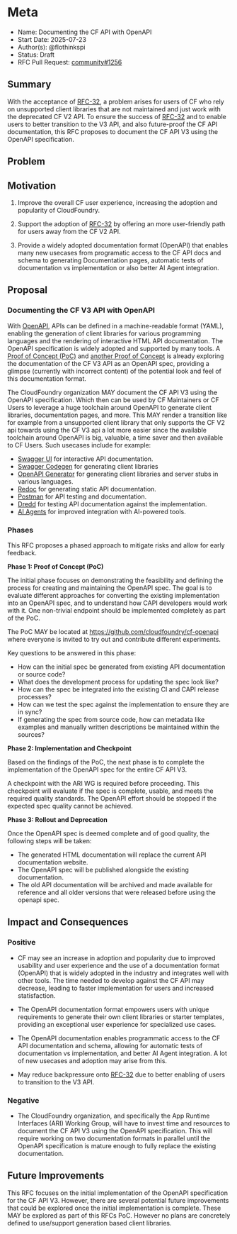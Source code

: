 # Meta

- Name: Documenting the CF API with OpenAPI
- Start Date: 2025-07-23
- Author(s): @flothinkspi
- Status: Draft
- RFC Pull Request: [community#1256](https://github.com/cloudfoundry/community/pull/1256)

## Summary

With the acceptance of
[RFC-32](https://github.com/cloudfoundry/community/blob/d7b48620d0da3bcadeea18aaf64f6fa36c329e7f/toc/rfc/rfc-0032-cfapiv2-eol.md),
a problem arises for users of CF who rely on unsupported client
libraries that are not maintained and just work with the deprecated CF V2 API. To ensure the success of
[RFC-32](https://github.com/cloudfoundry/community/blob/d7b48620d0da3bcadeea18aaf64f6fa36c329e7f/toc/rfc/rfc-0032-cfapiv2-eol.md)
and to enable users to better transition to the V3 API, and also future-proof the CF API documentation, this RFC proposes
to document the CF API V3 using the OpenAPI specification.

## Problem

## Motivation

1. Improve the overall CF user experience, increasing the adoption and
popularity of CloudFoundry.

2. Support the adoption of
[RFC-32](https://github.com/cloudfoundry/community/blob/d7b48620d0da3bcadeea18aaf64f6fa36c329e7f/toc/rfc/rfc-0032-cfapiv2-eol.md)
by offering an more user-friendly path for users away from the CF V2 API.

3. Provide a widely adopted documentation format (OpenAPI) that enables many new usecases from programatic access to the CF API docs and schema to generating Documentation pages, automatic tests of documentation vs implementation or also better AI Agent integration.

## Proposal

### Documenting the CF V3 API with OpenAPI

With [OpenAPI](https://www.openapis.org/), APIs can be defined in a
machine-readable format (YAML), enabling the generation of client
libraries for various programming languages and the rendering of
interactive HTML API documentation. The OpenAPI specification is widely
adopted and supported by many tools. A [Proof of Concept
(PoC)](https://github.com/FloThinksPi/cf-api-openapi-poc) and [another Proof of Concept](https://github.com/cloudfoundry-community/capi-openapi-spec) is already
exploring the documentation of the CF V3 API as an OpenAPI spec,
providing a glimpse (currently with incorrect content) of the potential
look and feel of this documentation format.

The CloudFoundry organization MAY document the CF API V3 using the
OpenAPI specification. Which then can be used by CF Maintainers or CF Users to
leverage a huge toolchain around OpenAPI to generate client libraries, documentation pages, and more. This MAY render a transition like for example from a unsupported client library that only supports the CF V2 api towards using the CF V3 api a lot more easier since the available toolchain around OpenAPI is big, valuable, a time saver and then available to CF Users.
Such usecases include for example:

- [Swagger UI](https://swagger.io/tools/swagger-ui/) for interactive API documentation.
- [Swagger Codegen](https://swagger.io/tools/swagger-codegen/) for generating client libraries
- [OpenAPI Generator](https://openapi-generator.tech/) for generating client libraries and server stubs in various languages.
- [Redoc](https://redocly.com/redoc/) for generating static API documentation.
- [Postman](https://www.postman.com/) for API testing and documentation.
- [Dredd](https://dredd.org/en/latest/) for testing API documentation against the implementation.
- [AI Agents](https://github.com/janwilmake/openapi-mcp-server) for improved integration with AI-powered tools.

### Phases

This RFC proposes a phased approach to mitigate risks and allow for early feedback.

**Phase 1: Proof of Concept (PoC)**

The initial phase focuses on demonstrating the feasibility and defining the process for creating and maintaining the OpenAPI spec. The goal is to evaluate different approaches for converting the existing implementation into an OpenAPI spec, and to understand how CAPI developers would work with it. One non-trivial endpoint should be implemented completely as part of the PoC.

The PoC MAY be located at <https://github.com/cloudfoundry/cf-openapi> where everyone is invited to try out and contribute different experiments.

Key questions to be answered in this phase:

- How can the initial spec be generated from existing API documentation or source code?
- What does the development process for updating the spec look like?
- How can the spec be integrated into the existing CI and CAPI release processes?
- How can we test the spec against the implementation to ensure they are in sync?
- If generating the spec from source code, how can metadata like examples and manually written descriptions be maintained within the sources?

**Phase 2: Implementation and Checkpoint**

Based on the findings of the PoC, the next phase is to complete the implementation of the OpenAPI spec for the entire CF API V3.

A checkpoint with the ARI WG is required before proceeding. This checkpoint will evaluate if the spec is complete, usable, and meets the required quality standards.
The OpenAPI effort should be stopped if the expected spec quality cannot be achieved.

**Phase 3: Rollout and Deprecation**

Once the OpenAPI spec is deemed complete and of good quality, the following steps will be taken:

- The generated HTML documentation will replace the current API documentation website.
- The OpenAPI spec will be published alongside the existing documentation.
- The old API documentation will be archived and made available for reference and all older versions that were released before using the openapi spec.

## Impact and Consequences

### Positive

- CF may see an increase in adoption and popularity due to improved
usability and user experience and the use of a documentation format
(OpenAPI) that is widely adopted in the industry and integrates well
with other tools. The time needed to develop against the CF API may
decrease, leading to faster implementation for users and increased statisfaction.

- The OpenAPI documentation format empowers users with unique
requirements to generate their own client libraries or starter
templates, providing an exceptional user experience for specialized
use cases.

- The OpenAPI documentation enables programmatic access to the CF API
documentation and schema, allowing for automatic tests of
documentation vs implementation, and better AI Agent integration. A lot of new usecases and adoption may arise from this.

- May reduce backpressure onto
[RFC-32](https://github.com/cloudfoundry/community/blob/d7b48620d0da3bcadeea18aaf64f6fa36c329e7f/toc/rfc/rfc-0032-cfapiv2-eol.md)
due to better enabling of users to transition to the V3 API.

### Negative

- The CloudFoundry organization, and specifically the App Runtime Interfaces (ARI) Working Group, will have to invest time and resources to document the CF API V3 using the OpenAPI specification. This will require working on two documentation formats in parallel until the OpenAPI specification is mature enough to fully replace the existing documentation.

## Future Improvements

This RFC focuses on the initial implementation of the OpenAPI specification for the CF API V3. However, there are several potential future improvements that could be explored once the initial implementation is complete. These MAY be explored as part of this RFCs PoC. However no plans are concretely defined to use/support generation based client libraries.
